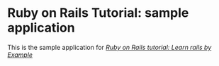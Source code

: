 # Ruby on Rails Tutorial: sample application

This is the sample application for [*Ruby on Rails tutorial: Learn rails by Example*](http://railstutorial.org/)
